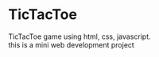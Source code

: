 # TicTacToe
TicTacToe game using html, css, javascript.
<br>
this is a mini web development project
